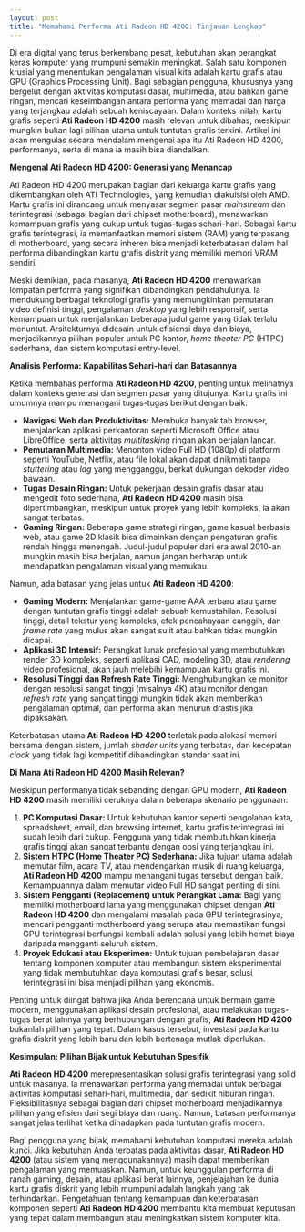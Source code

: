 ```yaml
---
layout: post
title: "Memahami Performa Ati Radeon HD 4200: Tinjauan Lengkap"
---
```


Di era digital yang terus berkembang pesat, kebutuhan akan perangkat keras komputer yang mumpuni semakin meningkat. Salah satu komponen krusial yang menentukan pengalaman visual kita adalah kartu grafis atau GPU (Graphics Processing Unit). Bagi sebagian pengguna, khususnya yang bergelut dengan aktivitas komputasi dasar, multimedia, atau bahkan game ringan, mencari keseimbangan antara performa yang memadai dan harga yang terjangkau adalah sebuah keniscayaan. Dalam konteks inilah, kartu grafis seperti **Ati Radeon HD 4200** masih relevan untuk dibahas, meskipun mungkin bukan lagi pilihan utama untuk tuntutan grafis terkini. Artikel ini akan mengulas secara mendalam mengenai apa itu Ati Radeon HD 4200, performanya, serta di mana ia masih bisa diandalkan.

**Mengenal Ati Radeon HD 4200: Generasi yang Menancap**

Ati Radeon HD 4200 merupakan bagian dari keluarga kartu grafis yang dikembangkan oleh ATI Technologies, yang kemudian diakuisisi oleh AMD. Kartu grafis ini dirancang untuk menyasar segmen pasar *mainstream* dan terintegrasi (sebagai bagian dari chipset motherboard), menawarkan kemampuan grafis yang cukup untuk tugas-tugas sehari-hari. Sebagai kartu grafis terintegrasi, ia memanfaatkan memori sistem (RAM) yang terpasang di motherboard, yang secara inheren bisa menjadi keterbatasan dalam hal performa dibandingkan kartu grafis diskrit yang memiliki memori VRAM sendiri.

Meski demikian, pada masanya, **Ati Radeon HD 4200** menawarkan lompatan performa yang signifikan dibandingkan pendahulunya. Ia mendukung berbagai teknologi grafis yang memungkinkan pemutaran video definisi tinggi, pengalaman *desktop* yang lebih responsif, serta kemampuan untuk menjalankan beberapa judul game yang tidak terlalu menuntut. Arsitekturnya didesain untuk efisiensi daya dan biaya, menjadikannya pilihan populer untuk PC kantor, *home theater PC* (HTPC) sederhana, dan sistem komputasi entry-level.

**Analisis Performa: Kapabilitas Sehari-hari dan Batasannya**

Ketika membahas performa **Ati Radeon HD 4200**, penting untuk melihatnya dalam konteks generasi dan segmen pasar yang ditujunya. Kartu grafis ini umumnya mampu menangani tugas-tugas berikut dengan baik:

*   **Navigasi Web dan Produktivitas:** Membuka banyak tab browser, menjalankan aplikasi perkantoran seperti Microsoft Office atau LibreOffice, serta aktivitas *multitasking* ringan akan berjalan lancar.
*   **Pemutaran Multimedia:** Menonton video Full HD (1080p) di platform seperti YouTube, Netflix, atau file lokal akan dapat dinikmati tanpa *stuttering* atau *lag* yang mengganggu, berkat dukungan dekoder video bawaan.
*   **Tugas Desain Ringan:** Untuk pekerjaan desain grafis dasar atau mengedit foto sederhana, **Ati Radeon HD 4200** masih bisa dipertimbangkan, meskipun untuk proyek yang lebih kompleks, ia akan sangat terbatas.
*   **Gaming Ringan:** Beberapa game strategi ringan, game kasual berbasis web, atau game 2D klasik bisa dimainkan dengan pengaturan grafis rendah hingga menengah. Judul-judul populer dari era awal 2010-an mungkin masih bisa berjalan, namun jangan berharap untuk mendapatkan pengalaman visual yang memukau.

Namun, ada batasan yang jelas untuk **Ati Radeon HD 4200**:

*   **Gaming Modern:** Menjalankan game-game AAA terbaru atau game dengan tuntutan grafis tinggi adalah sebuah kemustahilan. Resolusi tinggi, detail tekstur yang kompleks, efek pencahayaan canggih, dan *frame rate* yang mulus akan sangat sulit atau bahkan tidak mungkin dicapai.
*   **Aplikasi 3D Intensif:** Perangkat lunak profesional yang membutuhkan render 3D kompleks, seperti aplikasi CAD, modeling 3D, atau *rendering* video profesional, akan jauh melebihi kemampuan kartu grafis ini.
*   **Resolusi Tinggi dan Refresh Rate Tinggi:** Menghubungkan ke monitor dengan resolusi sangat tinggi (misalnya 4K) atau monitor dengan *refresh rate* yang sangat tinggi mungkin tidak akan memberikan pengalaman optimal, dan performa akan menurun drastis jika dipaksakan.

Keterbatasan utama **Ati Radeon HD 4200** terletak pada alokasi memori bersama dengan sistem, jumlah *shader units* yang terbatas, dan kecepatan *clock* yang tidak lagi kompetitif dibandingkan standar saat ini.

**Di Mana Ati Radeon HD 4200 Masih Relevan?**

Meskipun performanya tidak sebanding dengan GPU modern, **Ati Radeon HD 4200** masih memiliki ceruknya dalam beberapa skenario penggunaan:

1.  **PC Komputasi Dasar:** Untuk kebutuhan kantor seperti pengolahan kata, spreadsheet, email, dan browsing internet, kartu grafis terintegrasi ini sudah lebih dari cukup. Pengguna yang tidak membutuhkan kinerja grafis tinggi akan sangat terbantu dengan opsi yang terjangkau ini.
2.  **Sistem HTPC (Home Theater PC) Sederhana:** Jika tujuan utama adalah memutar film, acara TV, atau mendengarkan musik di ruang keluarga, **Ati Radeon HD 4200** mampu menangani tugas tersebut dengan baik. Kemampuannya dalam memutar video Full HD sangat penting di sini.
3.  **Sistem Pengganti (Replacement) untuk Perangkat Lama:** Bagi yang memiliki motherboard lama yang menggunakan chipset dengan **Ati Radeon HD 4200** dan mengalami masalah pada GPU terintegrasinya, mencari pengganti motherboard yang serupa atau memastikan fungsi GPU terintegrasi berfungsi kembali adalah solusi yang lebih hemat biaya daripada mengganti seluruh sistem.
4.  **Proyek Edukasi atau Eksperimen:** Untuk tujuan pembelajaran dasar tentang komponen komputer atau membangun sistem eksperimental yang tidak membutuhkan daya komputasi grafis besar, solusi terintegrasi ini bisa menjadi pilihan yang ekonomis.

Penting untuk diingat bahwa jika Anda berencana untuk bermain game modern, menggunakan aplikasi desain profesional, atau melakukan tugas-tugas berat lainnya yang berhubungan dengan grafis, **Ati Radeon HD 4200** bukanlah pilihan yang tepat. Dalam kasus tersebut, investasi pada kartu grafis diskrit yang lebih baru dan lebih bertenaga mutlak diperlukan.

**Kesimpulan: Pilihan Bijak untuk Kebutuhan Spesifik**

**Ati Radeon HD 4200** merepresentasikan solusi grafis terintegrasi yang solid untuk masanya. Ia menawarkan performa yang memadai untuk berbagai aktivitas komputasi sehari-hari, multimedia, dan sedikit hiburan ringan. Fleksibilitasnya sebagai bagian dari chipset motherboard menjadikannya pilihan yang efisien dari segi biaya dan ruang. Namun, batasan performanya sangat jelas terlihat ketika dihadapkan pada tuntutan grafis modern.

Bagi pengguna yang bijak, memahami kebutuhan komputasi mereka adalah kunci. Jika kebutuhan Anda terbatas pada aktivitas dasar, **Ati Radeon HD 4200** (atau sistem yang menggunakannya) masih dapat memberikan pengalaman yang memuaskan. Namun, untuk keunggulan performa di ranah gaming, desain, atau aplikasi berat lainnya, penjelajahan ke dunia kartu grafis diskrit yang lebih mumpuni adalah langkah yang tak terhindarkan. Pengetahuan tentang kemampuan dan keterbatasan komponen seperti **Ati Radeon HD 4200** membantu kita membuat keputusan yang tepat dalam membangun atau meningkatkan sistem komputer kita.
